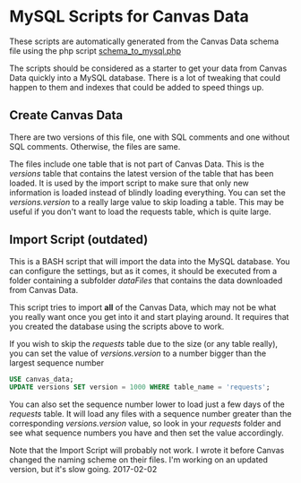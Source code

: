 # MySQL Scripts for Canvas Data
These scripts are automatically generated from the Canvas Data schema file using the php script [schema_to_mysql.php](/canvas-data/php/schema_to_mysql.php)

The scripts should be considered as a starter to get your data from Canvas Data quickly into a MySQL database. 
There is a lot of tweaking that could happen to them and indexes that could be added to speed things up.

## Create Canvas Data
There are two versions of this file, one with SQL comments and one without SQL comments. Otherwise, the files are same.

The files include one table that is not part of Canvas Data. This is the *versions* table that contains the latest version of the table
that has been loaded. It is used by the import script to make sure that only new information is loaded instead of blindly loading everything.
You can set the *versions.version* to a really large value to skip loading a table. 
This may be useful if you don't want to load the requests table, which is quite large.

## Import Script (outdated)
This is a BASH script that will import the data into the MySQL database. You can configure the settings, but as it comes, 
it should be executed from a folder containing a subfolder *dataFiles* that contains the data downloaded from Canvas Data.

This script tries to import **all** of the Canvas Data, which may not be what you really want once you get into it and start playing around. It requires that you created the database using the scripts above to work.

If you wish to skip the *requests* table due to the size (or any table really), you can set the value of *versions.version* to a number bigger than the largest sequence number

```sql
USE canvas_data;
UPDATE versions SET version = 1000 WHERE table_name = 'requests';
```

You can also set the sequence number lower to load just a few days of the *requests* table. It will load any files with a sequence number greater than the corresponding *versions.version* value, so look in your *requests* folder and see what sequence numbers you have and then set the value accordingly.

Note that the Import Script will probably not work. I wrote it before Canvas changed the naming scheme on their files. I'm working on an updated version, but it's slow going. 2017-02-02
